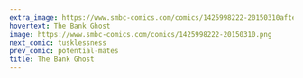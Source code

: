 ```yaml
---
extra_image: https://www.smbc-comics.com/comics/1425998222-20150310after.png
hovertext: The Bank Ghost
image: https://www.smbc-comics.com/comics/1425998222-20150310.png
next_comic: tusklessness
prev_comic: potential-mates
title: The Bank Ghost
---
```


